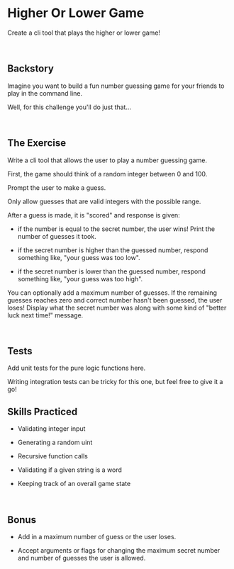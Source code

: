 # Higher Or Lower Game
Create a cli tool that plays the higher or lower game!

<br/>

## Backstory
Imagine you want to build a fun number guessing game for your friends to play in the command line.

Well, for this challenge you'll do just that...

<br/>

## The Exercise
Write a cli tool that allows the user to play a number guessing game.

First, the game should think of a random integer between 0 and 100.

Prompt the user to make a guess.

Only allow guesses that are valid integers with the possible range.

After a guess is made, it is "scored" and response is given:

- if the number is equal to the secret number, the user wins! Print the number of guesses it took.

- if the secret number is higher than the guessed number, respond something like, "your guess was too low".

- if the secret number is lower than the guessed number, respond something like, "your guess was too high".

You can optionally add a maximum number of guesses. If the remaining guesses reaches zero and correct number hasn't been guessed, the user loses! Display what the secret number was along with some kind of "better luck next time!" message. 

<br/>

## Tests
Add unit tests for the pure logic functions here.

Writing integration tests can be tricky for this one, but feel free to give it a go!
<br/>

## Skills Practiced

- Validating integer input

- Generating a random uint

- Recursive function calls

- Validating if a given string is a word

- Keeping track of an overall game state

<br/>

## Bonus

- Add in a maximum number of guess or the user loses.

- Accept arguments or flags for changing the maximum secret number and number of guesses the user is allowed. 


